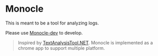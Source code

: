 Monocle
========

This is meant to be a tool for analyzing logs.

Please use [Monocle-dev] to develop.

> Inspired by [TextAnalysisTool.NET].
> Monocle is implemented as a chrome app to support multiple platform.


[Monocle-dev]: https://github.com/Powpow-Shen/Monocle-dev/
[TextAnalysisTool.NET]: http://blogs.msdn.com/b/delay/archive/2007/06/21/powerful-log-file-analysis-for-everyone-releasing-textanalysistool-net.aspx
